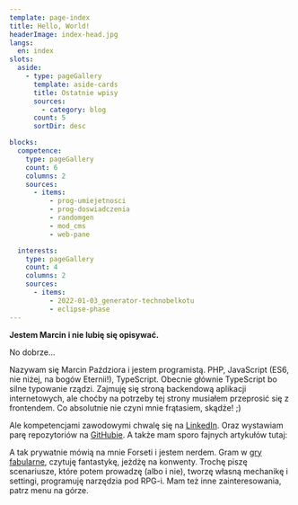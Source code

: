 ```yaml
---
template: page-index
title: Hello, World!
headerImage: index-head.jpg
langs:
  en: index
slots:
  aside:
    - type: pageGallery
      template: aside-cards
      title: Ostatnie wpisy
      sources:
        - category: blog
      count: 5
      sortDir: desc

blocks:
  competence:
    type: pageGallery
    count: 6
    columns: 2
    sources:
      - items:
          - prog-umiejetnosci
          - prog-doswiadczenia
          - randomgen
          - mod_cms
          - web-pane

  interests:
    type: pageGallery
    count: 4
    columns: 2
    sources:
      - items:
          - 2022-01-03_generator-technobelkotu
          - eclipse-phase
---
```


**Jestem Marcin i nie lubię się opisywać.**


No dobrze...

Nazywam się Marcin Paździora i jestem programistą. PHP, JavaScript (ES6, nie niżej, na bogów Eternii!), TypeScript. Obecnie głównie TypeScript bo silne typowanie rządzi. Zajmuję się stroną backendową aplikacji internetowych, ale choćby na potrzeby tej strony musiałem przeprosić się z frontendem. Co absolutnie nie czyni mnie frątasiem, skądże! ;)

Ale kompetencjami zawodowymi chwalę się na [LinkedIn](https://www.linkedin.com/in/marcin-paździora-09a94625a). Oraz wystawiam parę repozytoriów na [GitHubie](https://github.com/forsetius). A także mam sporo fajnych artykułów tutaj:

<block id="competence"></block>
        
A tak prywatnie mówią na mnie Forseti i jestem nerdem. Gram w [gry fabularne](https://pl.wikipedia.org/wiki/Gra_fabularna), czytuję fantastykę, jeżdżę na konwenty. Trochę piszę scenariusze, które potem prowadzę (albo i nie), tworzę własną mechanikę i settingi, programuję narzędzia pod RPG-i. Mam też inne zainteresowania, patrz menu na górze.

<block id="interests"></block>
